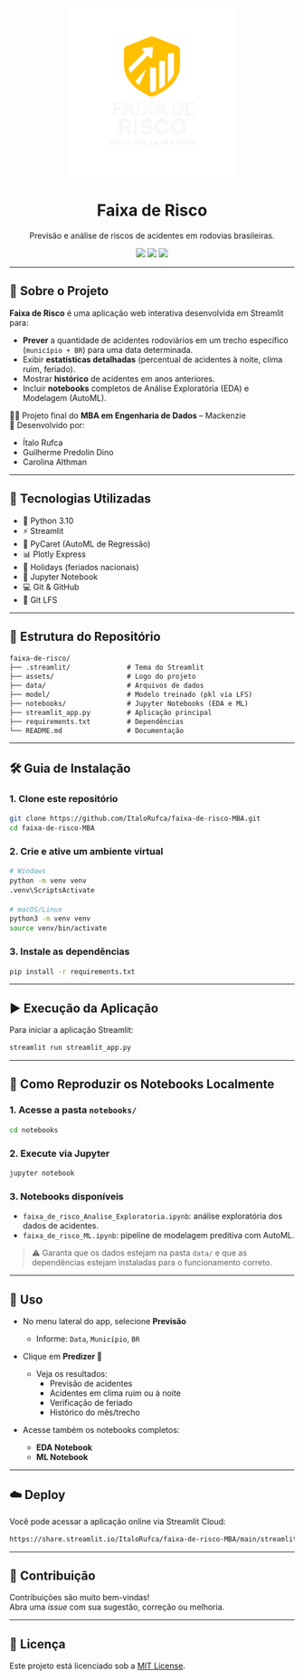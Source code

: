 
<p align="center">
  <img src="assets/logo.png" alt="Faixa de Risco" width="300"/>
</p>

<h1 align="center">Faixa de Risco</h1>

<p align="center">
  Previsão e análise de riscos de acidentes em rodovias brasileiras.
</p>

<p align="center">
  <img src="https://img.shields.io/badge/Python-3.10-blue.svg" />
  <img src="https://img.shields.io/badge/Streamlit-Enabled-brightgreen" />
  <img src="https://img.shields.io/github/license/ItaloRufca/faixa-de-risco-MBA" />
</p>

---

## 🔎 Sobre o Projeto

**Faixa de Risco** é uma aplicação web interativa desenvolvida em Streamlit para:

- **Prever** a quantidade de acidentes rodoviários em um trecho específico (`município + BR`) para uma data determinada.
- Exibir **estatísticas detalhadas** (percentual de acidentes à noite, clima ruim, feriado).
- Mostrar **histórico** de acidentes em anos anteriores.
- Incluir **notebooks** completos de Análise Exploratória (EDA) e Modelagem (AutoML).

👨‍🎓 Projeto final do **MBA em Engenharia de Dados** – Mackenzie  
👥 Desenvolvido por:
- Ítalo Rufca
- Guilherme Predolin Dino
- Carolina Althman

---

## 🚀 Tecnologias Utilizadas

- 🔧 Python 3.10
- ⚡ Streamlit
- 🤖 PyCaret (AutoML de Regressão)
- 📊 Plotly Express
- 📅 Holidays (feriados nacionais)
- 📓 Jupyter Notebook
- 💻 Git & GitHub
- 💾 Git LFS

---

## 📁 Estrutura do Repositório

```
faixa-de-risco/
├── .streamlit/              # Tema do Streamlit
├── assets/                  # Logo do projeto
├── data/                    # Arquivos de dados
├── model/                   # Modelo treinado (pkl via LFS)
├── notebooks/               # Jupyter Notebooks (EDA e ML)
├── streamlit_app.py         # Aplicação principal
├── requirements.txt         # Dependências
└── README.md                # Documentação
```

---

## 🛠️ Guia de Instalação

### 1. Clone este repositório

```bash
git clone https://github.com/ItaloRufca/faixa-de-risco-MBA.git
cd faixa-de-risco-MBA
```

### 2. Crie e ative um ambiente virtual

```bash
# Windows
python -m venv venv
.venv\ScriptsActivate

# macOS/Linux
python3 -m venv venv
source venv/bin/activate
```

### 3. Instale as dependências

```bash
pip install -r requirements.txt
```

---

## ▶️ Execução da Aplicação

Para iniciar a aplicação Streamlit:

```bash
streamlit run streamlit_app.py
```

---

## 📓 Como Reproduzir os Notebooks Localmente

### 1. Acesse a pasta `notebooks/`

```bash
cd notebooks
```

### 2. Execute via Jupyter

```bash
jupyter notebook
```

### 3. Notebooks disponíveis

- `faixa_de_risco_Analise_Exploratoria.ipynb`: análise exploratória dos dados de acidentes.
- `faixa_de_risco_ML.ipynb`: pipeline de modelagem preditiva com AutoML.

> ⚠️ Garanta que os dados estejam na pasta `data/` e que as dependências estejam instaladas para o funcionamento correto.

---

## 🧪 Uso

- No menu lateral do app, selecione **Previsão**
  - Informe: `Data`, `Município`, `BR`
- Clique em **Predizer 🚀**
  - Veja os resultados:
    - Previsão de acidentes
    - Acidentes em clima ruim ou à noite
    - Verificação de feriado
    - Histórico do mês/trecho

- Acesse também os notebooks completos:
  - **EDA Notebook**
  - **ML Notebook**

---

## ☁️ Deploy

Você pode acessar a aplicação online via Streamlit Cloud:

```bash
https://share.streamlit.io/ItaloRufca/faixa-de-risco-MBA/main/streamlit_app.py
```

---

## 🤝 Contribuição

Contribuições são muito bem-vindas!  
Abra uma *issue* com sua sugestão, correção ou melhoria.

---

## 📄 Licença

Este projeto está licenciado sob a [MIT License](LICENSE).

